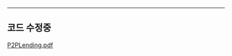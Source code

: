 
---
코드 수정중
---
[P2PLending.pdf](https://github.com/SKYoooon/SNU_Fintech/files/13885213/P2PLending.pdf)
